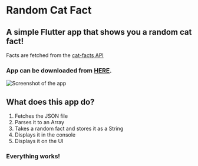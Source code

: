 # Random Cat Fact

## A simple Flutter app that shows you a random cat fact!

Facts are fetched from the [cat-facts API](https://github.com/alexwohlbruck/cat-facts)

### App can be downloaded from [HERE](https://github.com/jokilic/random-cat-facts/raw/master/random_cat_fact.apk).

![Screenshot of the app](https://raw.githubusercontent.com/jokilic/random-cat-facts/master/screenshot.png)

## What does this app do?

1. Fetches the JSON file
2. Parses it to an Array
3. Takes a random fact and stores it as a String
4. Displays it in the console
5. Displays it on the UI

### Everything works!
